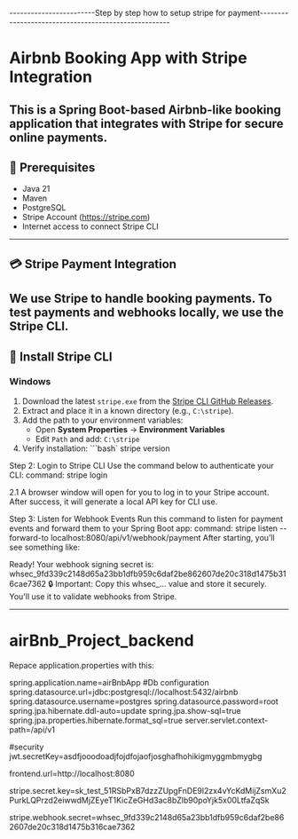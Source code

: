 ------------------------Step by step how to setup stripe for payment-----------------------------------------------------
# Airbnb Booking App with Stripe Integration
This is a Spring Boot-based Airbnb-like booking application that integrates with **Stripe** for secure online payments.
---
## 🔧 Prerequisites
- Java 21
- Maven
- PostgreSQL
- Stripe Account (https://stripe.com)
- Internet access to connect Stripe CLI
---
## 💳 Stripe Payment Integration
We use **Stripe** to handle booking payments. To test payments and webhooks locally, we use the **Stripe CLI**.
---
## 🚀 Install Stripe CLI
### Windows
1. Download the latest `stripe.exe` from the [Stripe CLI GitHub Releases](https://github.com/stripe/stripe-cli/releases/latest).
2. Extract and place it in a known directory (e.g., `C:\stripe`).
3. Add the path to your environment variables:
   - Open **System Properties** → **Environment Variables**
   - Edit `Path` and add: `C:\stripe`
4. Verify installation:
```bash`
stripe version


Step 2: Login to Stripe CLI
Use the command below to authenticate your CLI:
command: stripe login

  2.1 A browser window will open for you to log in to your Stripe account.
  After success, it will generate a local API key for CLI use.

Step 3: Listen for Webhook Events
Run this command to listen for payment events and forward them to your Spring Boot app:
command: stripe listen --forward-to localhost:8080/api/v1/webhook/payment
After starting, you’ll see something like:

Ready! Your webhook signing secret is: whsec_9fd339c2148d65a23bb1dfb959c6daf2be862607de20c318d1475b316cae7362
🔒 Important: Copy this whsec_... value and store it securely. You'll use it to validate webhooks from Stripe.



------------------------------------------------------------------------------------------------------------
# airBnb_Project_backend

Repace application.properties with this: 

spring.application.name=airBnbApp
#Db configuration
spring.datasource.url=jdbc:postgresql://localhost:5432/airbnb
spring.datasource.username=postgres
spring.datasource.password=root
spring.jpa.hibernate.ddl-auto=update
spring.jpa.show-sql=true
spring.jpa.properties.hibernate.format_sql=true
server.servlet.context-path=/api/v1


#security
jwt.secretKey=asdfjooodoadjfojdfojaofjosghafhohikigmyggmbmygbg

frontend.url=http://localhost:8080

stripe.secret.key=sk_test_51RSbPxB7dzzZUpgFnDE9l2zx4vYcKdMijZsmXu2PurkLQPrzd2eiwwdMjZEyeT1KicZeGHd3ac8bZlb90poYjk5x00LtfaZqSk

stripe.webhook.secret=whsec_9fd339c2148d65a23bb1dfb959c6daf2be862607de20c318d1475b316cae7362



